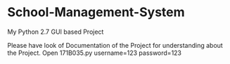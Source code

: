 # School-Management-System
My Python 2.7 GUI based Project


Please have look of Documentation of the Project for understanding about the Project.
Open 171B035.py
username=123
password=123
